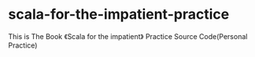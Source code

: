 scala-for-the-impatient-practice
================================

This is The Book 《Scala for the impatient》 Practice Source Code(Personal Practice)
